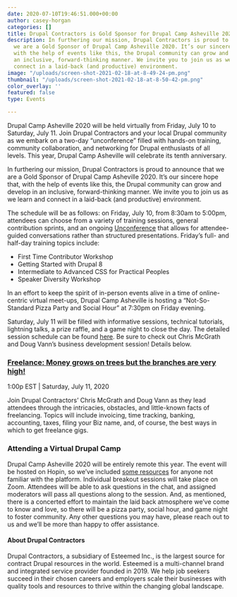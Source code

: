 ```yaml
---
date: 2020-07-10T19:46:51.000+00:00
author: casey-horgan
categories: []
title: Drupal Contractors is Gold Sponsor for Drupal Camp Asheville 2020
description: In furthering our mission, Drupal Contractors is proud to announce that
  we are a Gold Sponsor of Drupal Camp Asheville 2020. It’s our sincere hope that,
  with the help of events like this, the Drupal community can grow and develop in
  an inclusive, forward-thinking manner. We invite you to join us as we learn and
  connect in a laid-back (and productive) environment.
image: "/uploads/screen-shot-2021-02-18-at-8-49-24-pm.png"
thumbnail: "/uploads/screen-shot-2021-02-18-at-8-50-42-pm.png"
color_overlay: ''
featured: false
type: Events

---
```

Drupal Camp Asheville 2020 will be held virtually from Friday, July 10 to Saturday, July 11. Join Drupal Contractors and your local Drupal community as we embark on a two-day “unconference” filled with hands-on training, community collaboration, and networking for Drupal enthusiasts of all levels. This year, Drupal Camp Asheville will celebrate its tenth anniversary.

In furthering our mission, Drupal Contractors is proud to announce that we are a Gold Sponsor of Drupal Camp Asheville 2020. It’s our sincere hope that, with the help of events like this, the Drupal community can grow and develop in an inclusive, forward-thinking manner. We invite you to join us as we learn and connect in a laid-back (and productive) environment.

The schedule will be as follows: on Friday, July 10, from 8:30am to 5:00pm, attendees can choose from a variety of training sessions, general contribution sprints, and an ongoing [Unconference](https://www.drupalasheville.com/2020/unconference) that allows for attendee-guided conversations rather than structured presentations. Friday’s full- and half-day training topics include:

* First Time Contributor Workshop
* Getting Started with Drupal 8
* Intermediate to Advanced CSS for Practical Peoples
* Speaker Diversity Workshop

In an effort to keep the spirit of in-person events alive in a time of online-centric virtual meet-ups, Drupal Camp Asheville is hosting a “Not-So-Standard Pizza Party and Social Hour” at 7:30pm on Friday evening.

Saturday, July 11 will be filled with informative sessions, technical tutorials, lightning talks, a prize raffle, and a game night to close the day. The detailed session schedule can be found [here](https://www.drupalasheville.com/schedule). Be sure to check out Chris McGrath and Doug Vann’s business development session! Details below.

### [Freelance: Money grows on trees but the branches are very high!](https://www.drupalasheville.com/2020/session/freelance-money-grows-trees-branches-are-very-high)

1:00p EST | Saturday, July 11, 2020

Join Drupal Contractors’ Chris McGrath and Doug Vann as they lead attendees through the intricacies, obstacles, and little-known facts of freelancing. Topics will include invoicing, time tracking, banking, accounting, taxes, filing your Biz name, and, of course, the best ways in which to get freelance gigs.

### Attending a Virtual Drupal Camp

Drupal Camp Asheville 2020 will be entirely remote this year. The event will be hosted on Hopin, so we’ve included [some resources](https://www.youtube.com/watch?v=QRBVbUCNTTg) for anyone not familiar with the platform. Individual breakout sessions will take place on Zoom. Attendees will be able to ask questions in the chat, and assigned moderators will pass all questions along to the session. And, as mentioned, there is a concerted effort to maintain the laid back atmosphere we’ve come to know and love, so there will be a pizza party, social hour, and game night to foster community. Any other questions you may have, please reach out to us and we’ll be more than happy to offer assistance.

#### About Drupal Contractors

Drupal Contractors, a subsidiary of Esteemed Inc., is the largest source for contract Drupal resources in the world. Esteemed is a multi-channel brand and integrated service provider founded in 2019. We help job seekers succeed in their chosen careers and employers scale their businesses with quality tools and resources to thrive within the changing global landscape.